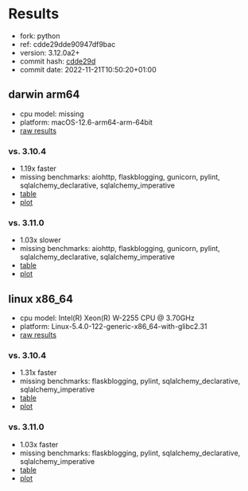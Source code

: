 # Results

- fork: python
- ref: cdde29dde90947df9bac
- version: 3.12.0a2+
- commit hash: [cdde29d](https://github.com/python/cpython/commit/cdde29d)
- commit date: 2022-11-21T10:50:20+01:00

## darwin arm64

- cpu model: missing
- platform: macOS-12.6-arm64-arm-64bit
- [raw results](bm-20221121-darwin-arm64-python-cdde29dde90947df9bac-3.12.0a2%2B-cdde29d.json)

### vs. 3.10.4

- 1.19x faster
- missing benchmarks: aiohttp, flaskblogging, gunicorn, pylint, sqlalchemy_declarative, sqlalchemy_imperative
- [table](bm-20221121-darwin-arm64-python-cdde29dde90947df9bac-3.12.0a2%2B-cdde29d-vs-3.10.4.md)
- [plot](bm-20221121-darwin-arm64-python-cdde29dde90947df9bac-3.12.0a2%2B-cdde29d-vs-3.10.4.png)

### vs. 3.11.0

- 1.03x slower
- missing benchmarks: aiohttp, flaskblogging, gunicorn, pylint, sqlalchemy_declarative, sqlalchemy_imperative
- [table](bm-20221121-darwin-arm64-python-cdde29dde90947df9bac-3.12.0a2%2B-cdde29d-vs-3.11.0.md)
- [plot](bm-20221121-darwin-arm64-python-cdde29dde90947df9bac-3.12.0a2%2B-cdde29d-vs-3.11.0.png)

## linux x86_64

- cpu model: Intel(R) Xeon(R) W-2255 CPU @ 3.70GHz
- platform: Linux-5.4.0-122-generic-x86_64-with-glibc2.31
- [raw results](bm-20221121-linux-x86_64-python-cdde29dde90947df9bac-3.12.0a2%2B-cdde29d.json)

### vs. 3.10.4

- 1.31x faster
- missing benchmarks: flaskblogging, pylint, sqlalchemy_declarative, sqlalchemy_imperative
- [table](bm-20221121-linux-x86_64-python-cdde29dde90947df9bac-3.12.0a2%2B-cdde29d-vs-3.10.4.md)
- [plot](bm-20221121-linux-x86_64-python-cdde29dde90947df9bac-3.12.0a2%2B-cdde29d-vs-3.10.4.png)

### vs. 3.11.0

- 1.03x faster
- missing benchmarks: flaskblogging, pylint, sqlalchemy_declarative, sqlalchemy_imperative
- [table](bm-20221121-linux-x86_64-python-cdde29dde90947df9bac-3.12.0a2%2B-cdde29d-vs-3.11.0.md)
- [plot](bm-20221121-linux-x86_64-python-cdde29dde90947df9bac-3.12.0a2%2B-cdde29d-vs-3.11.0.png)

